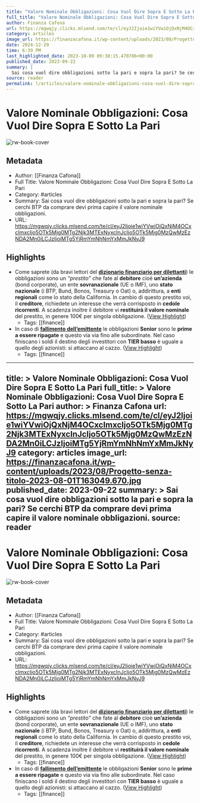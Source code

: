 ```yaml
---
title: "Valore Nominale Obbligazioni: Cosa Vuol Dire Sopra E Sotto La Pari"
full_title: "Valore Nominale Obbligazioni: Cosa Vuol Dire Sopra E Sotto La Pari"
author: Finanza Cafona
url: https://mgwqjy.clicks.mlsend.com/te/cl/eyJ2Ijoie1wiYVwiOjQxNjM4OCxcImxcIjo5OTk5Mjg0MTg2Njk3MTExNyxcInJcIjo5OTk5Mjg0MzQwMzEzNDA2Mn0iLCJzIjoiMTg5YjRmYmNhNmYxMmJkNyJ9
category: articles
image_url: https://finanzacafona.it/wp-content/uploads/2023/08/Progetto-senza-titolo-2023-08-01T163049.670.jpg
date: 2024-12-29
time: 6:39 PM
last_highlighted_date: 2023-10-09 09:38:15.470786+00:00
published_date: 2023-09-22
summary: |
  Sai cosa vuol dire obbligazioni sotto la pari e sopra la pari? Se cerchi BTP da comprare devi prima capire il valore nominale obbligazioni.
source: reader
permalink: l/articles/valore-nominale-obbligazioni-cosa-vuol-dire-sopra-e-sotto-la-pari
---
```

# Valore Nominale Obbligazioni: Cosa Vuol Dire Sopra E Sotto La Pari

![rw-book-cover](https://finanzacafona.it/wp-content/uploads/2023/08/Progetto-senza-titolo-2023-08-01T163049.670.jpg)

## Metadata
- Author: [[Finanza Cafona]]
- Full Title: Valore Nominale Obbligazioni: Cosa Vuol Dire Sopra E Sotto La Pari
- Category: #articles
- Summary: Sai cosa vuol dire obbligazioni sotto la pari e sopra la pari? Se cerchi BTP da comprare devi prima capire il valore nominale obbligazioni.
- URL: https://mgwqjy.clicks.mlsend.com/te/cl/eyJ2Ijoie1wiYVwiOjQxNjM4OCxcImxcIjo5OTk5Mjg0MTg2Njk3MTExNyxcInJcIjo5OTk5Mjg0MzQwMzEzNDA2Mn0iLCJzIjoiMTg5YjRmYmNhNmYxMmJkNyJ9

## Highlights
- Come saprete (da bravi lettori del **[dizionario finanziario per dilettanti](https://finanzacafona.it/2022/04/dizionario-finanziario-per-investitori-dilettanti.html#obbligazione_o_bond)**) le obbligazioni sono un *“prestito”* che fate al **debitore** cioè **un’azienda** (bond corporate), un ente **sovranazionale** (UE o IMF), uno **stato nazionale** (i BTP, Bund, Bonos, Treasury o Oat) o, addirittura, a **enti regionali** come lo stato della California.
  In cambio di questo prestito voi, il **creditore**, richiedete un interesse che verrà corrisposto in **cedole ricorrenti**. A scadenza inoltre il debitore vi **restituirà il valore nominale** del prestito, in genere 100€ per singola obbligazione. ([View Highlight](https://read.readwise.io/read/01hc9wshnyt746j9mv4pp0myg5))
    - Tags: [[finance]] 
- In caso di **[fallimento dell’emittente](https://finanzacafona.it/2020/12/fallimento-banca-cosa-succede.html)** le obbligazioni **Senior** sono le **prime a essere ripagate** e questo via via fino alle subordinate. Nel caso finiscano i soldi il destino degli investitori con **TIER basso** è uguale a quello degli azionisti: si attaccano al cazzo. ([View Highlight](https://read.readwise.io/read/01hc9wtb0a72vm0zye4rf1q0sx))
    - Tags: [[finance]] 


---
title: >
  Valore Nominale Obbligazioni: Cosa Vuol Dire Sopra E Sotto La Pari
full_title: >
  Valore Nominale Obbligazioni: Cosa Vuol Dire Sopra E Sotto La Pari
author: >
  Finanza Cafona
url: https://mgwqjy.clicks.mlsend.com/te/cl/eyJ2Ijoie1wiYVwiOjQxNjM4OCxcImxcIjo5OTk5Mjg0MTg2Njk3MTExNyxcInJcIjo5OTk5Mjg0MzQwMzEzNDA2Mn0iLCJzIjoiMTg5YjRmYmNhNmYxMmJkNyJ9
category: articles
image_url: https://finanzacafona.it/wp-content/uploads/2023/08/Progetto-senza-titolo-2023-08-01T163049.670.jpg
published_date: 2023-09-22
summary: >
  Sai cosa vuol dire obbligazioni sotto la pari e sopra la pari? Se cerchi BTP da comprare devi prima capire il valore nominale obbligazioni.
source: reader
---
# Valore Nominale Obbligazioni: Cosa Vuol Dire Sopra E Sotto La Pari

![rw-book-cover](https://finanzacafona.it/wp-content/uploads/2023/08/Progetto-senza-titolo-2023-08-01T163049.670.jpg)

## Metadata
- Author: [[Finanza Cafona]]
- Full Title: Valore Nominale Obbligazioni: Cosa Vuol Dire Sopra E Sotto La Pari
- Category: #articles
- Summary: Sai cosa vuol dire obbligazioni sotto la pari e sopra la pari? Se cerchi BTP da comprare devi prima capire il valore nominale obbligazioni.
- URL: https://mgwqjy.clicks.mlsend.com/te/cl/eyJ2Ijoie1wiYVwiOjQxNjM4OCxcImxcIjo5OTk5Mjg0MTg2Njk3MTExNyxcInJcIjo5OTk5Mjg0MzQwMzEzNDA2Mn0iLCJzIjoiMTg5YjRmYmNhNmYxMmJkNyJ9

## Highlights
- Come saprete (da bravi lettori del **[dizionario finanziario per dilettanti](https://finanzacafona.it/2022/04/dizionario-finanziario-per-investitori-dilettanti.html#obbligazione_o_bond)**) le obbligazioni sono un *“prestito”* che fate al **debitore** cioè **un’azienda** (bond corporate), un ente **sovranazionale** (UE o IMF), uno **stato nazionale** (i BTP, Bund, Bonos, Treasury o Oat) o, addirittura, a **enti regionali** come lo stato della California.
  In cambio di questo prestito voi, il **creditore**, richiedete un interesse che verrà corrisposto in **cedole ricorrenti**. A scadenza inoltre il debitore vi **restituirà il valore nominale** del prestito, in genere 100€ per singola obbligazione. ([View Highlight](https://read.readwise.io/read/01hc9wshnyt746j9mv4pp0myg5))
    - Tags: [[finance]] 
- In caso di **[fallimento dell’emittente](https://finanzacafona.it/2020/12/fallimento-banca-cosa-succede.html)** le obbligazioni **Senior** sono le **prime a essere ripagate** e questo via via fino alle subordinate. Nel caso finiscano i soldi il destino degli investitori con **TIER basso** è uguale a quello degli azionisti: si attaccano al cazzo. ([View Highlight](https://read.readwise.io/read/01hc9wtb0a72vm0zye4rf1q0sx))
    - Tags: [[finance]] 


